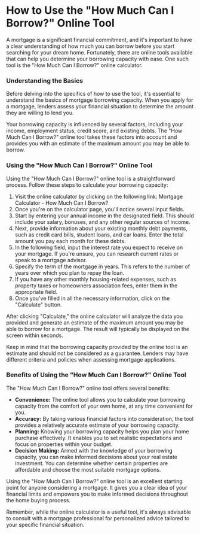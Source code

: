 How to Use the "How Much Can I Borrow?" Online Tool
===================================================

A mortgage is a significant financial commitment, and it's important to have a clear understanding of how much you can borrow before you start searching for your dream home. Fortunately, there are online tools available that can help you determine your borrowing capacity with ease. One such tool is the "How Much Can I Borrow?" online calculator.

### Understanding the Basics

Before delving into the specifics of how to use the tool, it's essential to understand the basics of mortgage borrowing capacity. When you apply for a mortgage, lenders assess your financial situation to determine the amount they are willing to lend you.

Your borrowing capacity is influenced by several factors, including your income, employment status, credit score, and existing debts. The "How Much Can I Borrow?" online tool takes these factors into account and provides you with an estimate of the maximum amount you may be able to borrow.

### Using the "How Much Can I Borrow?" Online Tool

Using the "How Much Can I Borrow?" online tool is a straightforward process. Follow these steps to calculate your borrowing capacity:

1. Visit the online calculator by clicking on the following link: Mortgage Calculator - How Much Can I Borrow?
2. Once you're on the calculator page, you'll notice several input fields.
3. Start by entering your annual income in the designated field. This should include your salary, bonuses, and any other regular sources of income.
4. Next, provide information about your existing monthly debt payments, such as credit card bills, student loans, and car loans. Enter the total amount you pay each month for these debts.
5. In the following field, input the interest rate you expect to receive on your mortgage. If you're unsure, you can research current rates or speak to a mortgage advisor.
6. Specify the term of the mortgage in years. This refers to the number of years over which you plan to repay the loan.
7. If you have any other monthly housing-related expenses, such as property taxes or homeowners association fees, enter them in the appropriate field.
8. Once you've filled in all the necessary information, click on the "Calculate" button.

After clicking "Calculate," the online calculator will analyze the data you provided and generate an estimate of the maximum amount you may be able to borrow for a mortgage. The result will typically be displayed on the screen within seconds.

Keep in mind that the borrowing capacity provided by the online tool is an estimate and should not be considered as a guarantee. Lenders may have different criteria and policies when assessing mortgage applications.

### Benefits of Using the "How Much Can I Borrow?" Online Tool

The "How Much Can I Borrow?" online tool offers several benefits:

- **Convenience:** The online tool allows you to calculate your borrowing capacity from the comfort of your own home, at any time convenient for you.
- **Accuracy:** By taking various financial factors into consideration, the tool provides a relatively accurate estimate of your borrowing capacity.
- **Planning:** Knowing your borrowing capacity helps you plan your home purchase effectively. It enables you to set realistic expectations and focus on properties within your budget.
- **Decision Making:** Armed with the knowledge of your borrowing capacity, you can make informed decisions about your real estate investment. You can determine whether certain properties are affordable and choose the most suitable mortgage options.

Using the "How Much Can I Borrow?" online tool is an excellent starting point for anyone considering a mortgage. It gives you a clear idea of your financial limits and empowers you to make informed decisions throughout the home buying process.

Remember, while the online calculator is a useful tool, it's always advisable to consult with a mortgage professional for personalized advice tailored to your specific financial situation.